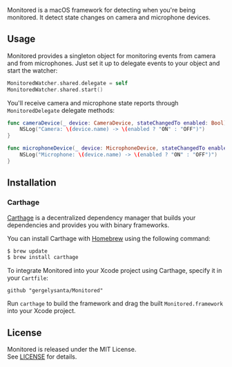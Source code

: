 Monitored is a macOS framework for detecting when you're being monitored. It detect state changes on camera and microphone devices.

## Usage

Monitored provides a singleton object for monitoring events from camera and from microphones. Just set it up to delegate events to your object and start the watcher:

```swift
MonitoredWatcher.shared.delegate = self
MonitoredWatcher.shared.start()
```

You'll receive camera and microphone state reports through `MonitoredDelegate` delegate methods:

```swift
func cameraDevice(_ device: CameraDevice, stateChangedTo enabled: Bool) {
    NSLog("Camera: \(device.name) -> \(enabled ? "ON" : "OFF")")
}

func microphoneDevice(_ device: MicrophoneDevice, stateChangedTo enabled: Bool) {
    NSLog("Microphone: \(device.name) -> \(enabled ? "ON" : "OFF")")
}
```

## Installation

### Carthage

[Carthage](https://github.com/Carthage/Carthage) is a decentralized dependency manager that builds your dependencies and provides you with binary frameworks.

You can install Carthage with [Homebrew](http://brew.sh/) using the following command:

```bash
$ brew update
$ brew install carthage
```

To integrate Monitored into your Xcode project using Carthage, specify it in your `Cartfile`:

```ogdl
github "gergelysanta/Monitored"
```

Run `carthage` to build the framework and drag the built `Monitored.framework` into your Xcode project.

## License

Monitored is released under the MIT License.  
See [LICENSE](https://github.com/gergelysanta/Monitored/blob/master/LICENSE) for details.
